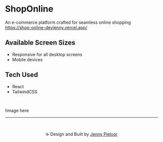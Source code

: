 # ShopOnline
An e-commerce platform crafted for seamless online shopping https://shop-online-devjenny.vercel.app/

## Available Screen Sizes
- Responsive for all desktop screens
- Mobile devices 
  
## Tech Used
- React
- TailwindCSS

<br>

!image here

***

<br>
<p align="center">☕ Design and Built by <a href="https://linktree-jenny.vercel.app/">Jenny Pieloor</a></p>
